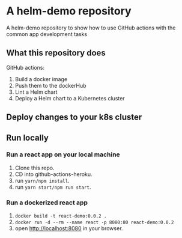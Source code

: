 # A helm-demo repository 

A helm-demo repository to show how to use GitHub actions with the common app development tasks

## What this repository does

GitHub actions:

1. Build a docker image
2. Push them to the dockerHub
3. Lint a Helm chart
4. Deploy a Helm chart to a Kubernetes cluster


## Deploy changes to your k8s cluster



## Run locally 

### Run a react app on  your local machine

1. Clone this repo.
2. CD into github-actions-heroku.
3. run `yarn/npm install`.
4. run `yarn start/npm run start`.

### Run a dockerized react app

1. `docker build -t react-demo:0.0.2 .`
2. `docker run -d --rm --name react -p 8080:80 react-demo:0.0.2`
3. open [http://localhost:8080](http://localhost:8080) in your browser.
